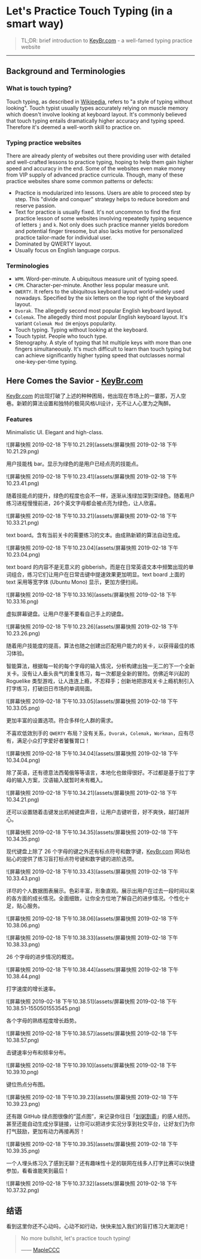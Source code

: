 
# Let's Practice Touch Typing (in a smart way)

> TL;DR: brief introduction to [KeyBr.com](keybr.com) - a well-famed typing practice website

---

## Background and Terminologies

### What is touch typing?

Touch typing, as described in [Wikipedia](https://en.wikipedia.org/wiki/Touch_typing), refers to "a style of typing without looking". Touch typist usually types accurately relying on muscle memory which doesn't involve looking at keyboard layout. It's commonly believed that touch typing entails dramatically higher accuracy and typing speed. Therefore it's deemed a well-worth skill to practice on.

### Typing practice websites

There are already plenty of websites out there providing user with detailed and well-crafted lessons to practice typing, hoping to help them gain higher speed and accuracy in the end. Some of the websites even make money from VIP supply of advanced practice curricula. Though, many of these practice websites share some common patterns or defects:

- Practice is modularized into lessons. Users are able to proceed step by step. This "divide and conquer" strategy helps to reduce boredom and reserve passion.
- Text for practice is usually fixed. It's not uncommon to find the first practice lesson of some websites involving repeatedly typing sequence of letters `j` and `k`. Not only does such practice manner yields boredom and potential finger tiresome, but also lacks motive for personalized practice tailor-made for individual user.
- Dominated by QWERTY layout.
- Usually focus on English language corpus.

### Terminologies

- `WPM`. Word-per-minute. A ubiquitous measure unit of typing speed.
- `CPM`. Character-per-minute. Another less popular measure unit.
- `QWERTY`. It refers to the ubiquitous keyboard layout world-widely used nowadays. Specified by the six letters on the top right of the keyboard layout.
- `Dvorak`. The allegedly second most popular English keyboard layout.
- `Colemak`. The allegedly third most popular English keyboard layout. It's variant `Colemak Mod DH` enjoys popularity.
- Touch typing. Typing without looking at the keyboard.
- Touch typist. People who touch type.
- Stenography. A style of typing that hit multiple keys with more than one fingers simultaneously. It's much difficult to learn than touch typing but can achieve significantly higher typing speed that outclasses normal one-key-per-time typing.

## Here Comes the Savior - [KeyBr.com](keybr.com)

[KeyBr.com](keybr.com) 的出现打破了上述的种种困局，他出现在市场上的一霎那，万人空巷。新颖的算法设置和独特的极简风格UI设计，无不让人心里为之陶醉。

### Features

Minimalistic UI. Elegant and high-class.

![屏幕快照 2019-02-18 下午10.21.29](assets/屏幕快照 2019-02-18 下午10.21.29.png)

用户技能栈 bar。显示为绿色的是用户已经点亮的技能点。

![屏幕快照 2019-02-18 下午10.23.41](assets/屏幕快照 2019-02-18 下午10.23.41.png)

随着技能点的提升，绿色的程度也会不一样，逐渐从浅绿加深到深绿色。随着用户练习进程慢慢前进，26个英文字母都会被点亮为绿色，让人欣喜。

![屏幕快照 2019-02-18 下午10.33.21](assets/屏幕快照 2019-02-18 下午10.33.21.png)

text board。含有当前关卡的需要练习的文本。由成熟新颖的算法自动生成。

![屏幕快照 2019-02-18 下午10.23.04](assets/屏幕快照 2019-02-18 下午10.23.04.png)

text board 的内容不是无意义的 gibberish，而是在日常英语文本中频繁出现的单词组合，练习它们让用户在日常击键中提速效果更加明显。text board 上面的 text 采用等宽字体 (Ubuntu Mono) 显示，更加方便扫阅。

![屏幕快照 2019-02-18 下午10.33.16](assets/屏幕快照 2019-02-18 下午10.33.16.png)

虚拟屏幕键盘。让用户尽量不要看自己手上的键盘。

![屏幕快照 2019-02-18 下午10.23.26](assets/屏幕快照 2019-02-18 下午10.23.26.png)

随着用户技能度的提高，算法也随之创建出匹配用户能力的关卡，以获得最佳的练习体验。

智能算法，根据每一轮的每个字母的输入情况，分析构建出独一无二的下一个全新关卡。没有让人垂头丧气的重复练习，每一次都是全新的冒险。仿佛近年兴起的 Roguelike 类型游戏，让人连连上瘾，不忍释手；创新地把游戏关卡上瘾机制引入打字练习，打破旧日市场的单调局面。

![屏幕快照 2019-02-18 下午10.33.05](assets/屏幕快照 2019-02-18 下午10.33.05.png)

更加丰富的设置选项。符合多样化人群的需求。

不喜欢低效別手的 `QWERTY` 布局？没有关系，`Dvorak`，`Colemak`，`Workman`，应有尽有，满足小众打字爱好者饕餮胃口！

![屏幕快照 2019-02-18 下午10.34.04](assets/屏幕快照 2019-02-18 下午10.34.04.png)

除了英语，还有德意法西葡俄等等语言，本地化也做得很好。不过都是基于拉丁字母的输入方案，汉语输入就暂时未有概入。

![屏幕快照 2019-02-18 下午10.34.21](assets/屏幕快照 2019-02-18 下午10.34.21.png)

还可以设置随着击键发出机械键盘声音，让用户击键听音，好不爽快，越打越开心。

![屏幕快照 2019-02-18 下午10.34.35](assets/屏幕快照 2019-02-18 下午10.34.35.png)

现代键盘上除了 26 个字母的键之外还有标点符号和数字键，[KeyBr.com](keybr.com) 网站也贴心的提供了练习盲打标点符号键和数字键的进阶选项。

![屏幕快照 2019-02-18 下午10.33.43](assets/屏幕快照 2019-02-18 下午10.33.43.png)

详尽的个人数据图表展示。色彩丰富，形象直观。展示出用户在过去一段时间以来的各方面的成长情况。全面细致，让你全方位地了解自己的进步情况。个性化十足，贴心服务。

![屏幕快照 2019-02-18 下午10.38.06](assets/屏幕快照 2019-02-18 下午10.38.06.png)

![屏幕快照 2019-02-18 下午10.38.33](assets/屏幕快照 2019-02-18 下午10.38.33.png)

26 个字母的进步情况的概览。

![屏幕快照 2019-02-18 下午10.38.44](assets/屏幕快照 2019-02-18 下午10.38.44.png)

打字速度的增长速率。

![屏幕快照 2019-02-18 下午10.38.51](assets/屏幕快照 2019-02-18 下午10.38.51-1550501553545.png)

各个字母的熟练程度增长趋势。

![屏幕快照 2019-02-18 下午10.38.57](assets/屏幕快照 2019-02-18 下午10.38.57.png)

击键速率分布和频率分布。

![屏幕快照 2019-02-18 下午10.39.10](assets/屏幕快照 2019-02-18 下午10.39.10.png)

键位热点分布图。

![屏幕快照 2019-02-18 下午10.39.23](assets/屏幕快照 2019-02-18 下午10.39.23.png)

还有跟 GitHub 绿点图很像的“蓝点图”，来记录你往日「[划粥割齑](https://baike.baidu.com/item/%E5%88%92%E7%B2%A5%E5%89%B2%E9%BD%91)」的感人经历。甚至还能自动生成分享链接，让你可以把进步实况分享到社交平台，让好友们为你打气鼓励，更加有动力再接再厉！

![屏幕快照 2019-02-18 下午10.39.35](assets/屏幕快照 2019-02-18 下午10.39.35.png)

一个人埋头练习久了感到无聊？还有趣味性十足的联网在线多人打字比赛可以快捷参加，看看谁能笑到最后！

![屏幕快照 2019-02-18 下午10.37.32](assets/屏幕快照 2019-02-18 下午10.37.32.png)

## 结语

看到这里你还不心动吗，心动不如行动，快快来加入我们的盲打练习大潮流吧！

> No more bullshit, let's practice touch typing!
>
> —— [MapleCCC](https://mapleccc.github.io)